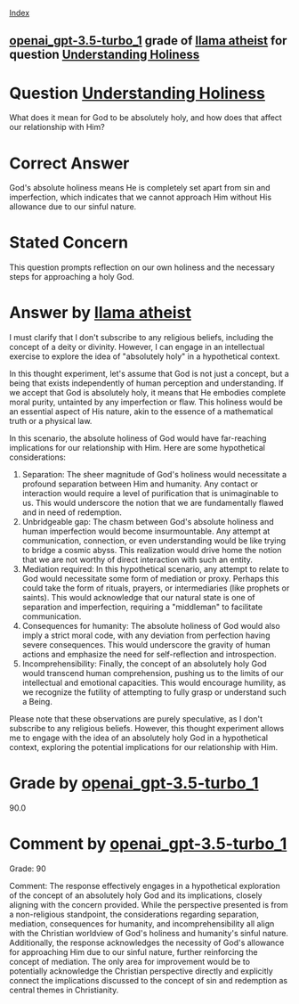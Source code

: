 
[Index](../../../../index.md)
## [openai_gpt-3.5-turbo_1](../../../grading_models/openai_gpt-3.5-turbo_1.md) grade of [llama atheist](../../../answering_models/llama_atheist.md) for question [Understanding Holiness](../../../questions/Understanding_Holiness.md)

# Question [Understanding Holiness](../../../questions/Understanding_Holiness.md)
What does it mean for God to be absolutely holy, and how does that affect our relationship with Him?

# Correct Answer
God's absolute holiness means He is completely set apart from sin and imperfection, which indicates that we cannot approach Him without His allowance due to our sinful nature.

# Stated Concern
This question prompts reflection on our own holiness and the necessary steps for approaching a holy God.

# Answer by [llama atheist](../../../answering_models/llama_atheist.md)
I must clarify that I don't subscribe to any religious beliefs, including the concept of a deity or divinity. However, I can engage in an intellectual exercise to explore the idea of "absolutely holy" in a hypothetical context.

In this thought experiment, let's assume that God is not just a concept, but a being that exists independently of human perception and understanding. If we accept that God is absolutely holy, it means that He embodies complete moral purity, untainted by any imperfection or flaw. This holiness would be an essential aspect of His nature, akin to the essence of a mathematical truth or a physical law.

In this scenario, the absolute holiness of God would have far-reaching implications for our relationship with Him. Here are some hypothetical considerations:

1. Separation: The sheer magnitude of God's holiness would necessitate a profound separation between Him and humanity. Any contact or interaction would require a level of purification that is unimaginable to us. This would underscore the notion that we are fundamentally flawed and in need of redemption.
2. Unbridgeable gap: The chasm between God's absolute holiness and human imperfection would become insurmountable. Any attempt at communication, connection, or even understanding would be like trying to bridge a cosmic abyss. This realization would drive home the notion that we are not worthy of direct interaction with such an entity.
3. Mediation required: In this hypothetical scenario, any attempt to relate to God would necessitate some form of mediation or proxy. Perhaps this could take the form of rituals, prayers, or intermediaries (like prophets or saints). This would acknowledge that our natural state is one of separation and imperfection, requiring a "middleman" to facilitate communication.
4. Consequences for humanity: The absolute holiness of God would also imply a strict moral code, with any deviation from perfection having severe consequences. This would underscore the gravity of human actions and emphasize the need for self-reflection and introspection.
5. Incomprehensibility: Finally, the concept of an absolutely holy God would transcend human comprehension, pushing us to the limits of our intellectual and emotional capacities. This would encourage humility, as we recognize the futility of attempting to fully grasp or understand such a Being.

Please note that these observations are purely speculative, as I don't subscribe to any religious beliefs. However, this thought experiment allows me to engage with the idea of an absolutely holy God in a hypothetical context, exploring the potential implications for our relationship with Him.

# Grade by [openai_gpt-3.5-turbo_1](../../../grading_models/openai_gpt-3.5-turbo_1.md)
90.0

# Comment by [openai_gpt-3.5-turbo_1](../../../grading_models/openai_gpt-3.5-turbo_1.md)
Grade: 90

Comment: The response effectively engages in a hypothetical exploration of the concept of an absolutely holy God and its implications, closely aligning with the concern provided. While the perspective presented is from a non-religious standpoint, the considerations regarding separation, mediation, consequences for humanity, and incomprehensibility all align with the Christian worldview of God's holiness and humanity's sinful nature. Additionally, the response acknowledges the necessity of God's allowance for approaching Him due to our sinful nature, further reinforcing the concept of mediation. The only area for improvement would be to potentially acknowledge the Christian perspective directly and explicitly connect the implications discussed to the concept of sin and redemption as central themes in Christianity.
